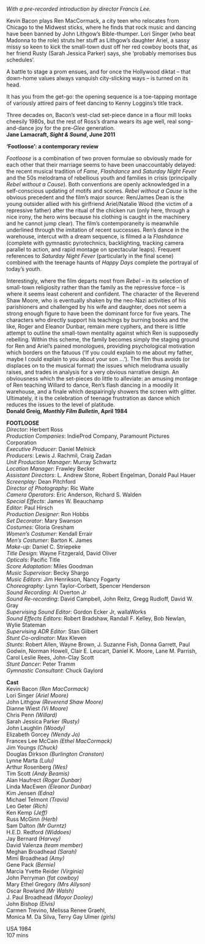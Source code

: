 

_With a pre-recorded introduction by director Francis Lee._

Kevin Bacon plays Ren MacCormack, a city teen who relocates from Chicago to the Midwest sticks, where he finds that rock music and dancing have been banned by John Lithgow’s Bible-thumper. Lori Singer (who beat Madonna to the role) struts her stuff as Lithgow’s daughter Ariel, a sassy missy so keen to kick the small-town dust off her red cowboy boots that, as her friend Rusty (Sarah Jessica Parker) says, she ‘probably memorises bus schedules’.

A battle to stage a prom ensues, and for once the Hollywood diktat – that down-home values always vanquish city-slicking ways – is turned on its head.

It has you from the get-go: the opening sequence is a toe-tapping montage of variously attired pairs of feet dancing to Kenny Loggins’s title track.

Three decades on, Bacon’s vest-clad set-piece dance in a flour mill looks cheesily 1980s, but the rest of Ross’s drama wears its age well, real song-and-dance joy for the pre-_Glee_ generation.  
**Jane Lamacraft, _Sight & Sound_, June 2011**

**‘Footloose’: a contemporary review**

_Footloose_ is a combination of two proven formulae so obviously made for each other that their marriage seems to have been unaccountably delayed: the recent musical tradition of _Fame_, _Flashdance_ and _Saturday_ _Night_ _Fever_ and the 50s melodrama of rebellious youth and families in crisis (principally _Rebel_ _without_ _a_ _Cause_). Both conventions are openly acknowledged in a self-conscious updating of motifs and scenes. _Rebel without a Cause_ is the obvious precedent and the film’s major source: Ren/James Dean is the young outsider allied with his girlfriend Ariel/Natalie Wood (the victim of a repressive father) after the ritual of the chicken run (only here, through a nice irony, the hero wins because his clothing is caught in the machinery and he cannot jump clear). The film’s contemporaneity is meanwhile underlined through the imitation of recent successes. Ren’s dance in the warehouse, intercut with a dream sequence, is filmed a la _Flashdance_ (complete with gymnastic pyrotechnics, backlighting, tracking camera parallel to action, and rapid montage on spectacular leaps). Frequent references to _Saturday_ _Night_ _Fever_ (particularly in the final scene) combined with the teenage haunts of _Happy_ _Days_ complete the portrayal of today’s youth.

Interestingly, where the film departs most from _Rebel_ – in its selection of small-town religiosity rather than the family as the repressive force – is where it seems least coherent and confident. The character of the Reverend Shaw Moore, who is eventually shaken by the neo-Nazi activities of his parishioners and challenged by his wife and daughter, does not seem a strong enough figure to have been the dominant force for five years. The characters who directly support his teachings by burning books and the like, Roger and Eleanor Dunbar, remain mere cyphers, and there is little attempt to outline the small-town mentality against which Ren is supposedly rebelling. Within this scheme, the family becomes simply the staging ground for Ren and Ariel’s pained monologues, providing psychological motivation which borders on the fatuous (‘If you could explain to me about my father, maybe I could explain to you about your son ...’). The film thus avoids (or displaces on to the musical format) the issues which melodrama usually raises, and trades in analysis for a very obvious narrative design. An obviousness which the set-pieces do little to alleviate: an amusing montage of Ren teaching Willard to dance, Ren’s flash dancing in a moodily lit warehouse, and a finale which despairingly showers the screen with glitter. Ultimately, it is the celebration of teenage frustration as dance which reduces the issues to the level of platitude.  
**Donald Greig, _Monthly Film Bulletin_, April 1984**



**FOOTLOOSE**  
_Director_: Herbert Ross  
_Production Companies_: IndieProd Company, Paramount Pictures Corporation  
_Executive Producer_: Daniel Melnick  
_Producers_: Lewis J. Rachmil, Craig Zadan  
_Unit Production Manager_: Murray Schwartz  
_Location Manager_: Frawley Becker  
_Assistant Directors_: L. Andrew Stone,  Robert Engelman, Donald Paul Hauer  
_Screenplay_: Dean Pitchford  
_Director of Photography_: Ric Waite  
_Camera Operators_: Eric Anderson,  Richard S. Walden  
_Special Effects_: James W. Beauchamp  
_Editor_: Paul Hirsch  
_Production Designer_: Ron Hobbs  
_Set Decorator_: Mary Swanson  
_Costumes_: Gloria Gresham  
_Women’s Costumer_: Kendall Errair  
_Men’s Costumer_: Barton K. James  
_Make-up_: Daniel C. Striepeke  
_Title Design_: Wayne Fitzgerald, David Oliver  
_Opticals_: Pacific Title  
_Score Adaptation_: Miles Goodman  
_Music Supervisor_: Becky Shargo  
_Music Editors_: Jim Henrikson, Nancy Fogarty  
_Choreography_: Lynn Taylor-Corbett,  Spencer Henderson  
_Sound Recording_: Al Overton Jr  
_Sound Re-recording_: David Campbell, John Reitz, Gregg Rudloff, David W. Gray  
_Supervising Sound Editor_: Gordon Ecker Jr, wallaWorks  
_Sound Effects Editors_: Robert Bradshaw,  Randall F. Kelley, Bob Newlan, Wylie Stateman  
_Supervising ADR Editor_: Stan Gilbert  
_Stunt Co-ordinator_: Max Kleven  
_Stunts_: Robert Allen, Wayne Brown, J. Suzanne Fish, Donna Garrett, Paul Godwin, Norman Howell, Clair E. Leucart, Daniel K. Moore, Lane M. Parrish, Carol Leslie Rees, John-Clay Scott  
_Stunt Dancer_: Peter Tramm  
_Gymnastic Consultant_: Chuck Gaylord

**Cast**  
Kevin Bacon _(Ren MacCormack)_  
Lori Singer _(Ariel Moore)_  
John Lithgow _(Reverend Shaw Moore)_  
Dianne Wiest _(Vi Moore)_  
Chris Penn _(Willard)_  
Sarah Jessica Parker _(Rusty)_  
John Laughlin _(Woody)_  
Elizabeth Gorcey _(Wendy Jo)_  
Frances Lee McCain _(Ethel MacCormack)_  
Jim Youngs _(Chuck)_  
Douglas Dirkson _(Burlington Cranston)_  
Lynne Marta _(Lulu)_  
Arthur Rosenberg _(Wes)_  
Tim Scott _(Andy Beamis)_  
Alan Haufrect _(Roger Dunbar)_  
Linda MacEwen _(Eleanor Dunbar)_  
Kim Jensen _(Edna)_  
Michael Telmont _(Travis)_  
Leo Geter _(Rich)_  
Ken Kemp _(Jeff)_  
Russ McGinn _(Herb)_  
Sam Dalton _(Mr Gurntz)_  
H.E.D. Redford _(Widdoes)_  
Jay Bernard _(Harvey)_  
David Valenza _(team member)_  
Meghan Broadhead _(Sarah)_  
Mimi Broadhead _(Amy)_  
Gene Pack _(Bernie)_  
Marcia Yvette Reider _(Virginia)_  
John Perryman _(fat cowboy)_  
Mary Ethel Gregory _(Mrs Allyson)_  
Oscar Rowland _(Mr Walsh)_  
J. Paul Broadhead _(Mayor Dooley)_  
John Bishop _(Elvis)_  
Carmen Trevino, Melissa Renee Graehl,  
Monica M. Da Silva, Terry Gay Ulmer _(girls)_

USA 1984  
107 mins
<!--stackedit_data:
eyJoaXN0b3J5IjpbLTIwNjU1NzA0ODldfQ==
-->